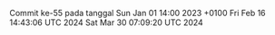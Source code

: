 Commit ke-55 pada tanggal Sun Jan 01 14:00 2023 +0100
Fri Feb 16 14:43:06 UTC 2024
Sat Mar 30 07:09:20 UTC 2024
